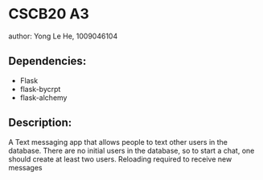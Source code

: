 # CSCB20 A3
author: Yong Le He, 1009046104

## Dependencies:
- Flask
- flask-bycrpt
- flask-alchemy

## Description:
A Text messaging app that allows people to text other users in the database.
There are no initial users in the database, so to start a chat, one should
create at least two users.
Reloading required to receive new messages